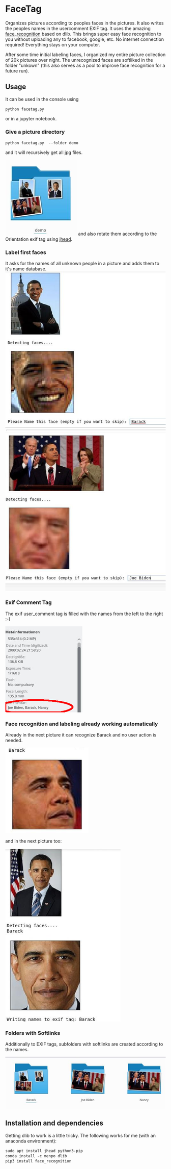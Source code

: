 # FaceTag

Organizes pictures according to peoples faces in the pictures. It also writes the peoples names in the usercomment EXIF tag. It uses the amazing [face_recognition](https://github.com/ageitgey/face_recognition) based on dlib. 
This brings super easy face recognition to you without uploading any to facebook, google, etc. No internet connection required! Everything stays on your computer.


After some time initial labeling faces, I organized my entire picture collection of 20k pictures over night. The unrecognized faces are softliked in the folder "unkown" (this also serves as a pool to improve face recognition for a future run).


## Usage

It can be used in the console using
```
python facetag.py
```
or in a jupyter notebook.



### Give a picture directory
```
python facetag.py  --folder demo
```
and it will recursively get all jpg files.

![](res/pics.jpg)
and also rotate them according to the Orientation exif tag using [jhead](http://www.sentex.net/~mwandel/jhead/).

### Label first faces 
It asks for the names of all unknown people in a picture and adds them to it's name database.
![](res/demo1.jpg)
![](res/demo2.jpg)
### Exif Comment Tag
The exif user_comment tag is filled with the names from the left to the right :-) 

![](res/exif.jpg)

### Face recognition and labeling already working automatically
Already in the next picture it can recognize Barack and no user action is needed.

![](res/demo3.jpg)

and in the next picture too:

![](res/demo6.jpg)

### Folders with Softlinks  
Additionally to EXIF tags, subfolders with softlinks are created according to the names.

![](res/folders.jpg)




## Installation and dependencies

Getting dlib to work is a little tricky. The following works for me (with an anaconda environment):
```
sudo apt install jhead python3-pip
conda install -c menpo dlib 
pip3 install face_recognition
```
